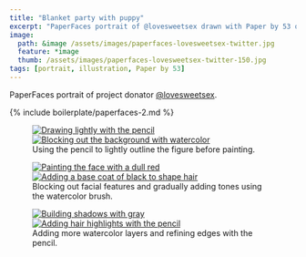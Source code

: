 ```yaml
---
title: "Blanket party with puppy"
excerpt: "PaperFaces portrait of @lovesweetsex drawn with Paper by 53 on an iPad."
image: 
  path: &image /assets/images/paperfaces-lovesweetsex-twitter.jpg 
  feature: *image
  thumb: /assets/images/paperfaces-lovesweetsex-twitter-150.jpg
tags: [portrait, illustration, Paper by 53]
---
```


PaperFaces portrait of project donator [@lovesweetsex](http://twitter.com/lovesweetsex).

{% include boilerplate/paperfaces-2.md %}

<figure class="half">
  <a href="{{ site.url }}/assets/images/paperfaces-lovesweetsex-process-1-lg.jpg"><img src="{{ site.url }}/assets/images/paperfaces-lovesweetsex-process-1-600.jpg" alt="Drawing lightly with the pencil"></a>
  <a href="{{ site.url }}/assets/images/paperfaces-lovesweetsex-process-2-lg.jpg"><img src="{{ site.url }}/assets/images/paperfaces-lovesweetsex-process-2-600.jpg" alt="Blocking out the background with watercolor"></a>
  <figcaption>Using the pencil to lightly outline the figure before painting.</figcaption>
</figure>

<figure class="half">
  <a href="{{ site.url }}/assets/images/paperfaces-lovesweetsex-process-3-lg.jpg"><img src="{{ site.url }}/assets/images/paperfaces-lovesweetsex-process-3-600.jpg" alt="Painting the face with a dull red"></a>
  <a href="{{ site.url }}/assets/images/paperfaces-lovesweetsex-process-4-lg.jpg"><img src="{{ site.url }}/assets/images/paperfaces-lovesweetsex-process-4-600.jpg" alt="Adding a base coat of black to shape hair"></a>
  <figcaption>Blocking out facial features and gradually adding tones using the watercolor brush.</figcaption>
</figure>

<figure class="half">
  <a href="{{ site.url }}/assets/images/paperfaces-lovesweetsex-process-5-lg.jpg"><img src="{{ site.url }}/assets/images/paperfaces-lovesweetsex-process-5-600.jpg" alt="Building shadows with gray"></a>
  <a href="{{ site.url }}/assets/images/paperfaces-lovesweetsex-process-6-lg.jpg"><img src="{{ site.url }}/assets/images/paperfaces-lovesweetsex-process-6-600.jpg" alt="Adding hair highlights with the pencil"></a>
  <figcaption>Adding more watercolor layers and refining edges with the pencil.</figcaption>
</figure>
